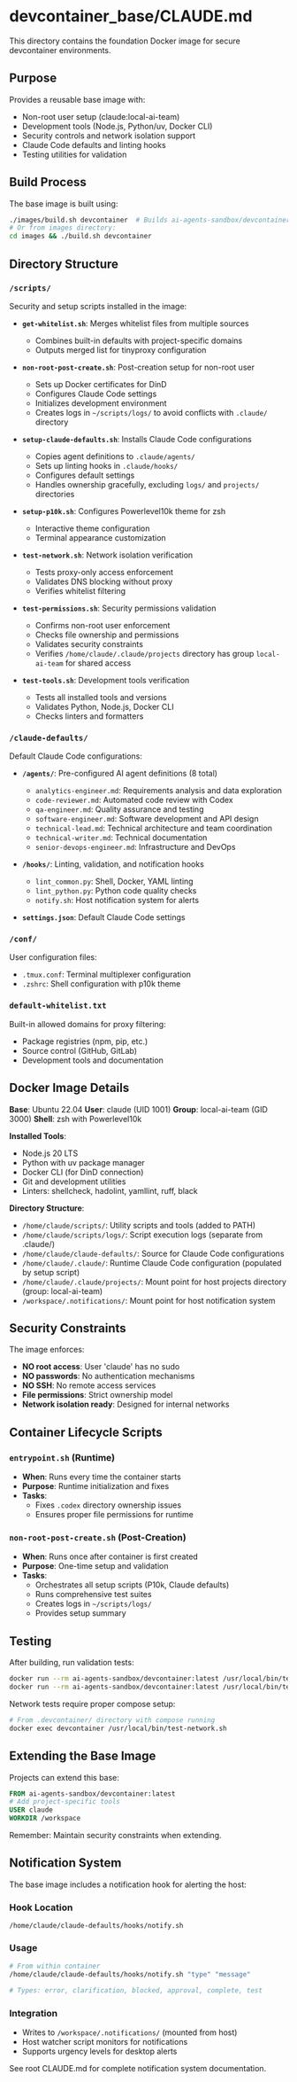 # devcontainer_base/CLAUDE.md

This directory contains the foundation Docker image for secure devcontainer environments.

## Purpose

Provides a reusable base image with:
- Non-root user setup (claude:local-ai-team)
- Development tools (Node.js, Python/uv, Docker CLI)
- Security controls and network isolation support
- Claude Code defaults and linting hooks
- Testing utilities for validation

## Build Process

The base image is built using:
```bash
./images/build.sh devcontainer  # Builds ai-agents-sandbox/devcontainer:latest
# Or from images directory:
cd images && ./build.sh devcontainer
```

## Directory Structure

### `/scripts/`
Security and setup scripts installed in the image:

- **`get-whitelist.sh`**: Merges whitelist files from multiple sources
  - Combines built-in defaults with project-specific domains
  - Outputs merged list for tinyproxy configuration
  
- **`non-root-post-create.sh`**: Post-creation setup for non-root user
  - Sets up Docker certificates for DinD
  - Configures Claude Code settings
  - Initializes development environment
  - Creates logs in `~/scripts/logs/` to avoid conflicts with `.claude/` directory

- **`setup-claude-defaults.sh`**: Installs Claude Code configurations
  - Copies agent definitions to `.claude/agents/`
  - Sets up linting hooks in `.claude/hooks/`
  - Configures default settings
  - Handles ownership gracefully, excluding `logs/` and `projects/` directories

- **`setup-p10k.sh`**: Configures Powerlevel10k theme for zsh
  - Interactive theme configuration
  - Terminal appearance customization

- **`test-network.sh`**: Network isolation verification
  - Tests proxy-only access enforcement
  - Validates DNS blocking without proxy
  - Verifies whitelist filtering

- **`test-permissions.sh`**: Security permissions validation
  - Confirms non-root user enforcement
  - Checks file ownership and permissions
  - Validates security constraints
  - Verifies `/home/claude/.claude/projects` directory has group `local-ai-team` for shared access

- **`test-tools.sh`**: Development tools verification
  - Tests all installed tools and versions
  - Validates Python, Node.js, Docker CLI
  - Checks linters and formatters

### `/claude-defaults/`
Default Claude Code configurations:

- **`/agents/`**: Pre-configured AI agent definitions (8 total)
  - `analytics-engineer.md`: Requirements analysis and data exploration
  - `code-reviewer.md`: Automated code review with Codex
  - `qa-engineer.md`: Quality assurance and testing
  - `software-engineer.md`: Software development and API design
  - `technical-lead.md`: Technical architecture and team coordination
  - `technical-writer.md`: Technical documentation
  - `senior-devops-engineer.md`: Infrastructure and DevOps

- **`/hooks/`**: Linting, validation, and notification hooks
  - `lint_common.py`: Shell, Docker, YAML linting
  - `lint_python.py`: Python code quality checks
  - `notify.sh`: Host notification system for alerts

- **`settings.json`**: Default Claude Code settings

### `/conf/`
User configuration files:
- `.tmux.conf`: Terminal multiplexer configuration
- `.zshrc`: Shell configuration with p10k theme

### `default-whitelist.txt`
Built-in allowed domains for proxy filtering:
- Package registries (npm, pip, etc.)
- Source control (GitHub, GitLab)
- Development tools and documentation

## Docker Image Details

**Base**: Ubuntu 22.04
**User**: claude (UID 1001)
**Group**: local-ai-team (GID 3000)
**Shell**: zsh with Powerlevel10k

**Installed Tools**:
- Node.js 20 LTS
- Python with uv package manager
- Docker CLI (for DinD connection)
- Git and development utilities
- Linters: shellcheck, hadolint, yamllint, ruff, black

**Directory Structure**:
- `/home/claude/scripts/`: Utility scripts and tools (added to PATH)
- `/home/claude/scripts/logs/`: Script execution logs (separate from .claude/)
- `/home/claude/claude-defaults/`: Source for Claude Code configurations
- `/home/claude/.claude/`: Runtime Claude Code configuration (populated by setup script)
- `/home/claude/.claude/projects/`: Mount point for host projects directory (group: local-ai-team)
- `/workspace/.notifications/`: Mount point for host notification system

## Security Constraints

The image enforces:
- **NO root access**: User 'claude' has no sudo
- **NO passwords**: No authentication mechanisms
- **NO SSH**: No remote access services
- **File permissions**: Strict ownership model
- **Network isolation ready**: Designed for internal networks

## Container Lifecycle Scripts

### `entrypoint.sh` (Runtime)
- **When**: Runs every time the container starts
- **Purpose**: Runtime initialization and fixes
- **Tasks**:
  - Fixes `.codex` directory ownership issues
  - Ensures proper file permissions for runtime

### `non-root-post-create.sh` (Post-Creation)
- **When**: Runs once after container is first created
- **Purpose**: One-time setup and validation
- **Tasks**:
  - Orchestrates all setup scripts (P10k, Claude defaults)
  - Runs comprehensive test suites
  - Creates logs in `~/scripts/logs/`
  - Provides setup summary

## Testing

After building, run validation tests:
```bash
docker run --rm ai-agents-sandbox/devcontainer:latest /usr/local/bin/test-tools.sh
docker run --rm ai-agents-sandbox/devcontainer:latest /usr/local/bin/test-permissions.sh
```

Network tests require proper compose setup:
```bash
# From .devcontainer/ directory with compose running
docker exec devcontainer /usr/local/bin/test-network.sh
```

## Extending the Base Image

Projects can extend this base:
```dockerfile
FROM ai-agents-sandbox/devcontainer:latest
# Add project-specific tools
USER claude
WORKDIR /workspace
```

Remember: Maintain security constraints when extending.

## Notification System

The base image includes a notification hook for alerting the host:

### Hook Location
`/home/claude/claude-defaults/hooks/notify.sh`

### Usage
```bash
# From within container
/home/claude/claude-defaults/hooks/notify.sh "type" "message"

# Types: error, clarification, blocked, approval, complete, test
```

### Integration
- Writes to `/workspace/.notifications/` (mounted from host)
- Host watcher script monitors for notifications
- Supports urgency levels for desktop alerts

See root CLAUDE.md for complete notification system documentation.